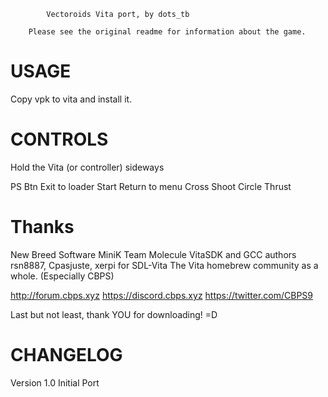 
 			Vectoroids Vita port, by dots_tb

		Please see the original readme for information about the game. 



USAGE 
===== 
Copy vpk to vita and install it.



CONTROLS 
======== 
Hold the Vita (or controller) sideways 

PS Btn	Exit to loader 
Start 	Return to menu 
Cross	Shoot
Circle	Thrust 



Thanks 
====== 
New Breed Software 
MiniK
Team Molecule 
VitaSDK and GCC authors
rsn8887, Cpasjuste, xerpi for SDL-Vita
The Vita homebrew community as a whole. (Especially CBPS)

http://forum.cbps.xyz
https://discord.cbps.xyz
https://twitter.com/CBPS9

Last but not least, thank YOU for downloading! =D 


 
CHANGELOG 
========= 
Version 1.0 
	Initial Port
